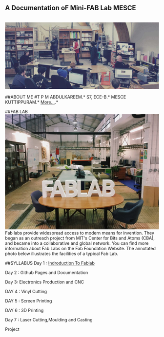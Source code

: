 ##                                        A Documentation oF Mini-FAB Lab MESCE
<br>
<img src="fab2.jpg">


##ABOUT ME
#T P M ABDULKAREEM.*
  S7, ECE-B.*
  MESCE KUTTIPPURAM.*
  [More...](https://tpmabdulkareem.github.io/About).*


















##FAB LAB
<img src="fablab.jpg">
    Fab labs provide widespread access to modern means for invention. They began as an outreach project from MIT's Center for Bits and    Atoms (CBA), and became into a collaborative and global network. You can find more information about Fab Labs on the Fab Foundation   Website. The annotated photo below illustrates the facilities of a typical Fab Lab.
    
    
##SYLLABUS
  Day 1 : [Indroduction To Fablab](https://tpmabdulkareem.github.io/Day1)

  Day 2 : Github Pages and Documentation
                               
  Day 3: Electronics Production and CNC
                                
  DAY 4 : Vinyl Cutting
                                	
  DAY 5 : Screen Printing
                                	
  DAY 6 : 3D Printing
                                
  Day 7 : Laser Cutting,Moulding and Casting
                                
  Project


